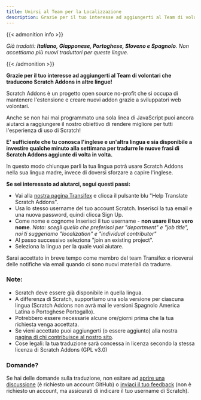 ```yaml
---
title: Unirsi al Team per la Localizzazione
description: Grazie per il tuo interesse ad aggiungerti al Team di volontari che traducono Scratch Addons in altre lingue! Scratch Addons è un progetto open source no-profit che si occupa di mantenere l'estensione e creare nuovi addon grazie a sviluppatori web volontari.
---
```


{{< admonition info >}}

_Già tradotti: **Italiano, Giapponese, Portoghese, Sloveno e Spagnolo**. Non accettiamo più nuovi traduttori per queste lingue._

{{< /admonition >}}

**Grazie per il tuo interesse ad aggiungerti al Team di volontari che traducono Scratch Addons in altre lingue!**

Scratch Addons è un progetto open source no-profit che si occupa di mantenere l'estensione e creare nuovi addon grazie a sviluppatori web volontari.

Anche se non hai mai programmato una sola linea di JavaScript puoi ancora aiutarci a raggiungere il nostro obiettivo di rendere migliore per tutti l'esperienza di uso di Scratch!

**E' sufficiente che tu conosca l'inglese e un'altra lingua e sia disponibile a investire qualche minuto alla settimana per tradurre le nuove frasi di Scratch Addons aggiunte di volta in volta.** 

In questo modo chiunque parli la tua lingua potrà usare Scratch Addons nella sua lingua madre, invece di doversi sforzare a capire l'inglese.

**Se sei interessato ad aiutarci, segui questi passi:**

- Vai alla  [nostra pagina Transifex](https://www.transifex.com/scratch-addons/scratch-addons-extension/) e clicca il pulsante blu "Help Translate Scratch Addons".
- Usa lo stesso username del tuo account Scratch. Inserisci la tua email e una nuova password, quindi clicca Sign Up.
- Come nome e cognome Inserisci il tuo username - **non usare il tuo vero nome**.
_Nota: scegli quello che preferisci per "department" e "job title", noi ti suggeriamo "localization" e "individual contributor"_
- Al passo successivo seleziona "join an existing project".
- Seleziona la lingua per la quale vuoi aiutare.

Sarai accettato in breve tempo come membro del team Transifex e riceverai delle notifiche via email quando ci sono nuovi materiali da tradurre.

### Note:

- Scratch deve essere già disponibile in quella lingua.
- A differenza di Scratch, supportiamo una sola versione per ciascuna lingua (Scratch Addons non avrà mai le versioni Spagnolo America Latina o Portoghese Portogallo).
- Potrebbero essere necessarie alcune ore/giorni prima che la tua richiesta venga accettata.
- Se vieni accettato puoi aggiungerti (o essere aggiunto) alla nostra [pagina di chi contribuisce al nostro sito](https://scratchaddons.com/contributors).
- Cose legali: la tua traduzione sarà concessa in licenza secondo la stessa licenza di Scratch Addons (GPL v3.0)

### Domande?

Se hai delle domande sulla traduzione, non esitare ad [aprire una discussione](https://github.com/ScratchAddons/ScratchAddons/discussions) (è richiesto un account GitHub) o [inviaci il tuo feedback](https://scratchaddons.com/feedback) (non è richiesto un account, ma assicurati di indicare il tuo username di Scratch).
